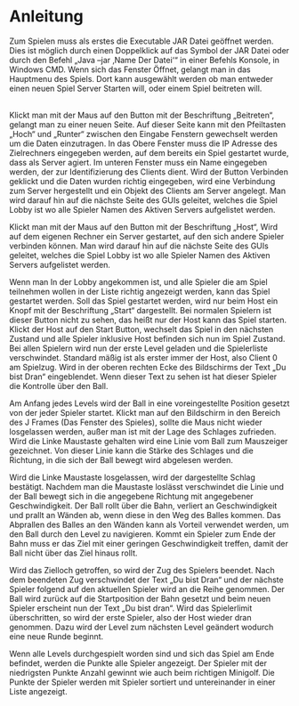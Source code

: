 # Anleitung

Zum Spielen muss als erstes die Executable JAR Datei geöffnet werden. Dies ist möglich durch einen Doppelklick auf das Symbol der JAR Datei oder durch den Befehl „Java –jar ‚Name Der Datei‘“ in einer Befehls Konsole, in Windows CMD.
Wenn sich das Fenster Öffnet, gelangt man in das Hauptmenu des Spiels. Dort kann ausgewählt werden ob man entweder einen neuen Spiel Server Starten will, oder einem Spiel beitreten will. <br/>
<p> </p>
</br>
Klickt man mit der Maus auf den Button mit der Beschriftung „Beitreten“, gelangt man zu einer neuen Seite. Auf dieser Seite kann mit den Pfeiltasten „Hoch“ und „Runter“ zwischen den Eingabe Fenstern gewechselt werden um die Daten einzutragen. In 
das Obere Fenster muss die IP Adresse des Zielrechners eingegeben werden, auf dem bereits ein Spiel gestartet wurde, dass als Server agiert. Im unteren Fenster muss ein Name eingegeben werden, der zur Identifizierung des Clients dient. Wird der Button Verbinden geklickt und die Daten wurden richtig eingegeben, wird eine Verbindung zum Server hergestellt und ein Objekt des Clients am Server angelegt. Man wird darauf hin auf die nächste Seite des GUIs geleitet, welches die Spiel Lobby ist wo alle Spieler Namen des Aktiven Servers aufgelistet werden. </br>

Klickt man mit der Maus auf den Button mit der Beschriftung „Host“, Wird auf dem eigenen Rechner ein Server gestartet, auf den sich andere Spieler verbinden können. Man wird darauf hin auf die nächste Seite des GUIs geleitet, welches die Spiel Lobby ist wo alle Spieler Namen des Aktiven Servers aufgelistet werden. </br>

Wenn man In der Lobby angekommen ist, und alle Spieler die am Spiel teilnehmen wollen in der Liste richtig angezeigt werden, kann das Spiel gestartet werden. Soll das Spiel gestartet werden, wird nur beim Host ein Knopf mit der Beschriftung „Start“ dargestellt. Bei normalen Spielern ist dieser Button nicht zu sehen, das heißt nur der Host kann das Spiel starten. Klickt der Host auf den Start Button, wechselt das Spiel in den nächsten Zustand und alle Spieler inklusive Host befinden sich nun im Spiel Zustand. Bei allen Spielern wird nun der erste Level geladen und die Spielerliste verschwindet. Standard mäßig ist als erster immer der Host, also Client 0 am Spielzug. Wird in der oberen rechten Ecke des Bildschirms der Text „Du bist Dran“ eingeblendet. Wenn dieser Text zu sehen ist hat dieser Spieler die Kontrolle über
den Ball. </br>

Am Anfang jedes Levels wird der Ball in eine voreingestellte Position gesetzt von der jeder Spieler startet. Klickt man auf den Bildschirm in den Bereich des J Frames (Das Fenster des Spieles), sollte die Maus nicht wieder losgelassen werden, außer man ist mit der Lage des Schlages zufrieden. Wird die Linke Maustaste gehalten wird eine Linie vom Ball zum Mauszeiger gezeichnet. Von dieser Linie kann die Stärke des Schlages und die Richtung, in die sich der Ball bewegt wird abgelesen werden. </br>

Wird die Linke Maustaste losgelassen, wird der dargestellte Schlag bestätigt. Nachdem man die Maustaste loslässt verschwindet die Linie und der Ball bewegt sich in die angegebene Richtung mit angegebener Geschwindigkeit. Der Ball rollt über die Bahn, verliert an Geschwindigkeit und prallt an Wänden ab, wenn diese in den Weg des Balles kommen. Das Abprallen des Balles an den Wänden kann als Vorteil verwendet werden, um den Ball durch den Level zu navigieren. Kommt ein Spieler zum Ende der Bahn muss er das Ziel mit einer geringen Geschwindigkeit treffen, damit der Ball nicht über das Ziel hinaus rollt. </br>

Wird das Zielloch getroffen, so wird der Zug des Spielers beendet. Nach dem beendeten Zug verschwindet der Text „Du bist Dran“ und der nächste Spieler folgend auf den aktuellen Spieler wird an die Reihe genommen. Der Ball wird zurück auf die Startposition der Bahn gesetzt und beim neuen Spieler erscheint nun der Text „Du bist dran“. Wird das Spielerlimit überschritten, so wird der erste Spieler, also der Host wieder dran genommen. Dazu wird der Level zum nächsten Level geändert wodurch eine neue Runde beginnt. </br>

Wenn alle Levels durchgespielt worden sind und sich das Spiel am Ende befindet, werden die Punkte alle Spieler angezeigt. Der Spieler mit der niedrigsten Punkte Anzahl gewinnt wie auch beim richtigen Minigolf. Die Punkte der Spieler werden mit Spieler sortiert und untereinander in einer Liste angezeigt. </br>


